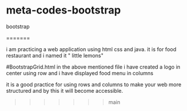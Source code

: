 # meta-codes-bootstrap
bootstrap

=======

i am practicing a web application  using  html css and java. it is for food restaurant and i named it " little lemons" 

#BootstrapGrid.html
in  the above mentioned file i have created a logo in center using row and i  have displayed food menu  in columns
 
 it is a good practice for using rows and columns to make your web more structured and by this it will  become accessible.
 
 
>>>>>>> main